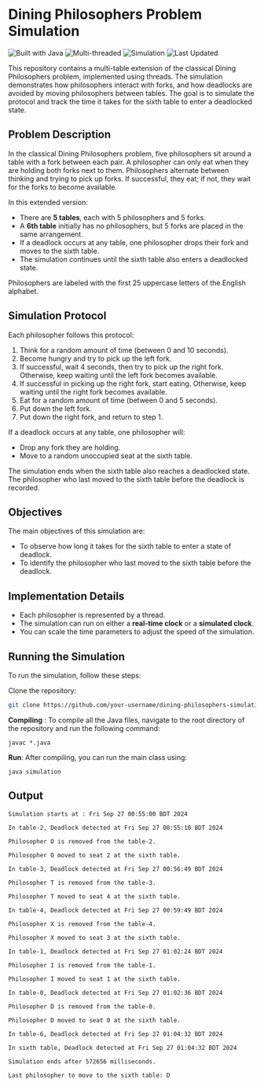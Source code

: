 # Dining Philosophers Problem Simulation
![Built with Java](https://img.shields.io/badge/Built%20with-Java-orange)
![Multi-threaded](https://img.shields.io/badge/Multi--threaded-Yes-brightgreen)
![Simulation](https://img.shields.io/badge/Simulation-Dining%20Philosophers-9cf)
![Last Updated](https://img.shields.io/badge/Last%20Updated-Sep%202024-lightgrey)

This repository contains a multi-table extension of the classical Dining Philosophers problem, implemented using threads. The simulation demonstrates how philosophers interact with forks, and how deadlocks are avoided by moving philosophers between tables. The goal is to simulate the protocol and track the time it takes for the sixth table to enter a deadlocked state.

## Problem Description

In the classical Dining Philosophers problem, five philosophers sit around a table with a fork between each pair. A philosopher can only eat when they are holding both forks next to them. Philosophers alternate between thinking and trying to pick up forks. If successful, they eat; if not, they wait for the forks to become available. 

In this extended version:

- There are **5 tables**, each with 5 philosophers and 5 forks.
- A **6th table** initially has no philosophers, but 5 forks are placed in the same arrangement.
- If a deadlock occurs at any table, one philosopher drops their fork and moves to the sixth table.
- The simulation continues until the sixth table also enters a deadlocked state.

Philosophers are labeled with the first 25 uppercase letters of the English alphabet.

## Simulation Protocol

Each philosopher follows this protocol:

   1. Think for a random amount of time (between 0 and 10 seconds).
   2. Become hungry and try to pick up the left fork.
   3. If successful, wait 4 seconds, then try to pick up the right fork. Otherwise, keep waiting until the left fork becomes available.
   4. If successful in picking up the right fork, start eating. Otherwise, keep waiting until the right fork becomes available.
   5. Eat for a random amount of time (between 0 and 5 seconds).
   6. Put down the left fork.
   7. Put down the right fork, and return to step 1.

If a deadlock occurs at any table, one philosopher will:
- Drop any fork they are holding.
- Move to a random unoccupied seat at the sixth table.

The simulation ends when the sixth table also reaches a deadlocked state. The philosopher who last moved to the sixth table before the deadlock is recorded.

## Objectives

The main objectives of this simulation are:
- To observe how long it takes for the sixth table to enter a state of deadlock.
- To identify the philosopher who last moved to the sixth table before the deadlock.

## Implementation Details

- Each philosopher is represented by a thread.
- The simulation can run on either a **real-time clock** or a **simulated clock**.
- You can scale the time parameters to adjust the speed of the simulation.

## Running the Simulation

To run the simulation, follow these steps:

Clone the repository:
   ```bash
   git clone https://github.com/your-username/dining-philosophers-simulation.git
   ```
**Compiling** :
   To compile all the Java files, navigate to the root directory of the repository and run the following command:
   ```
   javac *.java
   ```
**Run**:
   After compiling, you can run the main class using:
   ```
   java simulation
   ```

## Output
```
Simulation starts at : Fri Sep 27 00:55:00 BDT 2024

In table-2, Deadlock detected at Fri Sep 27 00:55:10 BDT 2024

Philosopher O is removed from the table-2.

Philosopher O moved to seat 2 at the sixth table.

In table-3, Deadlock detected at Fri Sep 27 00:56:49 BDT 2024

Philosopher T is removed from the table-3.

Philosopher T moved to seat 4 at the sixth table.

In table-4, Deadlock detected at Fri Sep 27 00:59:49 BDT 2024

Philosopher X is removed from the table-4.

Philosopher X moved to seat 3 at the sixth table.

In table-1, Deadlock detected at Fri Sep 27 01:02:24 BDT 2024

Philosopher I is removed from the table-1.

Philosopher I moved to seat 1 at the sixth table.

In table-0, Deadlock detected at Fri Sep 27 01:02:36 BDT 2024

Philosopher D is removed from the table-0.

Philosopher D moved to seat 0 at the sixth table.

In table-6, Deadlock detected at Fri Sep 27 01:04:32 BDT 2024

In sixth table, Deadlock detected at Fri Sep 27 01:04:32 BDT 2024

Simulation ends after 572656 milliseconds.

Last philosopher to move to the sixth table: D
```

